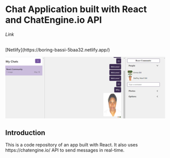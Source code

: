 <h1>Chat Application built with React and ChatEngine.io API</h1>


<h6>Link </h6> 
[Netlify](https://boring-bassi-5baa32.netlify.app/)

![Image of App](https://github.com/steffny1/Chat-App---React/blob/master/sample.PNG)

<h2>Introduction</h2>
This is a code repository of an app built with React. It also uses https://chatengine.io/ API to send messages in real-time.
